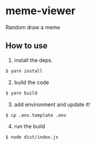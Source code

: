 # meme-viewer

Random draw a meme

## How to use

1. install the deps.
```bash
$ yarn install
```

2. build the code
```bash
$ yarn build
```

3. add environment and update it!
```bash
$ cp .env.template .env
```

4. run the build
```bash
$ node dist/index.js
```
